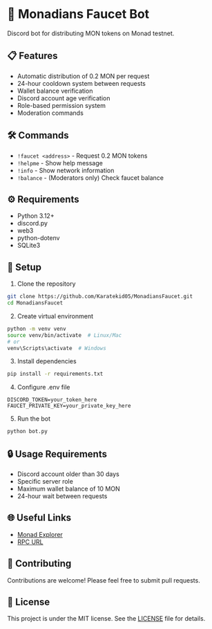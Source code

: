 # 🤖 Monadians Faucet Bot

Discord bot for distributing MON tokens on Monad testnet.

## 📋 Features

- Automatic distribution of 0.2 MON per request
- 24-hour cooldown system between requests
- Wallet balance verification
- Discord account age verification
- Role-based permission system
- Moderation commands

## 🛠️ Commands

- `!faucet <address>` - Request 0.2 MON tokens
- `!helpme` - Show help message
- `!info` - Show network information
- `!balance` - (Moderators only) Check faucet balance

## ⚙️ Requirements

- Python 3.12+
- discord.py
- web3
- python-dotenv
- SQLite3

## 🚀 Setup

1. Clone the repository
```bash
git clone https://github.com/Karatekid05/MonadiansFaucet.git
cd MonadiansFaucet
```

2. Create virtual environment
```bash
python -m venv venv
source venv/bin/activate  # Linux/Mac
# or
venv\Scripts\activate  # Windows
```

3. Install dependencies
```bash
pip install -r requirements.txt
```

4. Configure .env file
```env
DISCORD_TOKEN=your_token_here
FAUCET_PRIVATE_KEY=your_private_key_here
```

5. Run the bot
```bash
python bot.py
```

## 🔒 Usage Requirements

- Discord account older than 30 days
- Specific server role
- Maximum wallet balance of 10 MON
- 24-hour wait between requests

## 🌐 Useful Links

- [Monad Explorer](https://testnet.monadexplorer.com)
- [RPC URL](https://testnet-rpc.monad.xyz/)

## 🤝 Contributing

Contributions are welcome! Please feel free to submit pull requests.

## 📄 License

This project is under the MIT license. See the [LICENSE](LICENSE) file for details.

